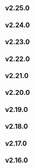 ## v2.25.0
## v2.24.0
## v2.23.0
## v2.22.0
## v2.21.0
## v2.20.0
## v2.19.0
## v2.18.0
## v2.17.0
## v2.16.0
